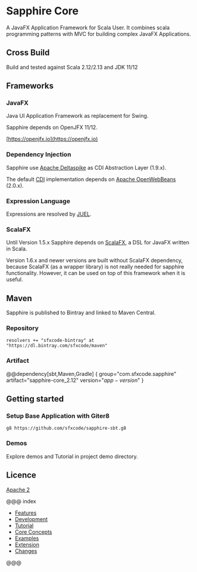 # Sapphire Core

A JavaFX  Application Framework for Scala User. It combines scala programming patterns with MVC for building complex JavaFX Applications.

## Cross Build

Build and tested against Scala 2.12/2.13 and JDK 11/12

## Frameworks

### JavaFX

Java UI Application Framework as replacement for Swing.

Sapphire depends on OpenJFX 11/12.

[https://openjfx.io](https://openjfx.io)



### Dependency Injection

Sapphire use [Apache Deltaspike](http://deltaspike.apache.org) as CDI Abstraction Layer (1.9.x).

The default [CDI](https://de.wikipedia.org/wiki/Contexts_and_Dependency_Injection) implementation depends on [Apache OpenWebBeans](http://openwebbeans.apache.org) (2.0.x).

### Expression Language

Expressions are resolved by [JUEL](http://juel.sourceforge.net).

### ScalaFX

Until Version 1.5.x Sapphire depends on [ScalaFX](http://www.scalafx.org/), a DSL for JavaFX written in Scala.

Version 1.6.x and newer versions are built without ScalaFX dependency, because ScalaFX (as a wrapper library) is not really needed for sapphire functionality.
However, it can be used on top of this framework when it is useful.


## Maven

Sapphire is published to Bintray and linked to Maven Central.

### Repository

```
resolvers += "sfxcode-bintray" at "https://dl.bintray.com/sfxcode/maven"

```

### Artifact

@@dependency[sbt,Maven,Gradle] {
  group="com.sfxcode.sapphire"
  artifact="sapphire-core_2.12"
  version="$app-version$"
}

## Getting started

### Setup Base Application with Giter8

```
g8 https://github.com/sfxcode/sapphire-sbt.g8
```

### Demos

Explore demos and Tutorial in project demo directory.

## Licence

[Apache 2](https://github.com/sfxcode/sapphire-core/blob/master/LICENSE)

@@@ index

 - [Features](features.md)
 - [Development](development/index.md)
 - [Tutorial](tutorial/index.md)
 - [Core Concepts](detail/index.md)
 - [Examples](sample/index.md)
 - [Extension](extension.md)
 - [Changes ](changes.md)


@@@
